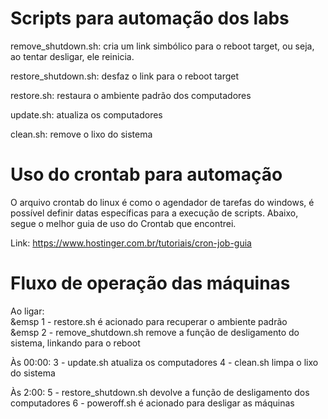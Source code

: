 # Scripts para automação dos labs

remove_shutdown.sh: cria um link simbólico para o reboot target, ou seja, ao tentar desligar, ele reinicia.

restore_shutdown.sh: desfaz o link para o reboot target

restore.sh: restaura o ambiente padrão dos computadores

update.sh: atualiza os computadores

clean.sh: remove o lixo do sistema

# Uso do crontab para automação

O arquivo crontab do linux é como o agendador de tarefas do windows, é possível definir datas específicas para a execução de scripts. Abaixo, segue o melhor guia de uso do Crontab que encontrei.

Link: https://www.hostinger.com.br/tutoriais/cron-job-guia

# Fluxo de operação das máquinas

<p>Ao ligar:
<br>&emsp 1 - restore.sh é acionado para recuperar o ambiente padrão
<br>&emsp 2 - remove_shutdown.sh remove a função de desligamento do sistema, linkando para o reboot
</p>

Às 00:00:
3 - update.sh atualiza os computadores
4 - clean.sh limpa o lixo do sistema

Às 2:00:
5 - restore_shutdown.sh devolve a função de desligamento dos computadores
6 - poweroff.sh é acionado para desligar as máquinas